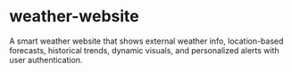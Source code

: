 # weather-website
A smart weather website that shows external weather info, location-based forecasts, historical trends, dynamic visuals, and personalized alerts with user authentication.
